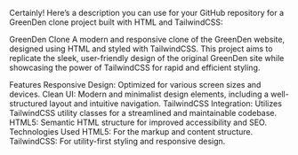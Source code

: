
Certainly! Here’s a description you can use for your GitHub repository for a GreenDen clone project built with HTML and TailwindCSS:

GreenDen Clone
A modern and responsive clone of the GreenDen website, designed using HTML and styled with TailwindCSS. This project aims to replicate the sleek, user-friendly design of the original GreenDen site while showcasing the power of TailwindCSS for rapid and efficient styling.

Features
Responsive Design: Optimized for various screen sizes and devices.
Clean UI: Modern and minimalist design elements, including a well-structured layout and intuitive navigation.
TailwindCSS Integration: Utilizes TailwindCSS utility classes for a streamlined and maintainable codebase.
HTML5: Semantic HTML structure for improved accessibility and SEO.
Technologies Used
HTML5: For the markup and content structure.
TailwindCSS: For utility-first styling and responsive design.
